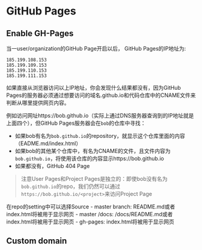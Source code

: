 # GitHub Pages

## Enable GH-Pages
当一user/organization的GitHub Page开启以后，
GitHub Pages的IP地址为:
```
185.199.108.153
185.199.109.153
185.199.110.153
185.199.111.153
```

如果直接从浏览器访问以上IP地址，你会发现什么结果都没有，因为GitHub Pages的服务器必须通过想要访问的域名<user>.github.io和代码仓库中的CNAME文件来判断从哪里提供网页内容。

例如访问网址https://bob.github.io（实际上通过DNS服务器查询到的IP地址就是上面四个），但GitHub Pages服务器会在`bob`的仓库中寻找：
- 如果bob有名为`bob.github.io`的repository，就显示这个仓库里面的内容（EADME.md/index.html）
- 如果bob的其他某个仓库中，有名为CNAME的文件，且文件内容为`bob.github.io`，将使用该仓库的内容显示https://bob.github.io
- 如果都没有，GitHub 404 Page

> 注意User Pages和Project Pages是独立的：即使bob没有名为`bob.github.io`的repo，我们仍然可以通过`https://bob.github.io/<project>`来访问Project Page

在repo的setting中可以选择Source
    - master branch: README.md或者index.html将被用于显示网页
    - master /docs: /docs/README.md或者index.html将被用于显示网页
    - gh-pages: index.html将被用于显示网页

## Custom domain

